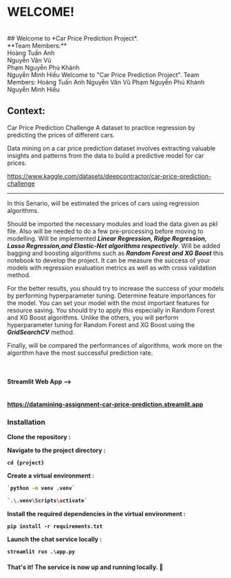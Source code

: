 
# WELCOME!
</br>
## Welcome to *Car Price Prediction Project*.
</br>
**Team Members:**</br>
Hoàng Tuấn Anh </br>Nguyễn Văn Vũ </br>Phạm Nguyễn Phú Khánh </br>Nguyễn Minh Hiếu
Welcome to "Car Price Prediction Project".
Team Members:
Hoàng Tuấn Anh
Nguyễn Văn Vũ
Phạm Nguyễn Phú Khánh
Nguyễn Minh Hiếu

<br>

## Context:
Car Price Prediction Challenge A dataset to practice regression by predicting the prices of different cars.

Data mining on a car price prediction dataset involves extracting valuable insights and patterns from the data to build a predictive model for car prices.

https://www.kaggle.com/datasets/deepcontractor/car-price-prediction-challenge


---

In this Senario, will be estimated the prices of cars using regression algorithms.

Should be imported the necessary modules and load the data given as pkl file. Also will be needed to do a few pre-processing before moving to modelling. Will be implemented ***Linear Regression, Ridge Regression, Lasso Regression,and Elastic-Net algorithms respectively***. Will be added bagging and boosting algorithms such as ***Random Forest and XG Boost*** this notebook to develop the project. It can be measure the success of your models with regression evaluation metrics as well as with cross validation method.

For the better results, you should try to increase the success of your models by performing hyperparameter tuning. Determine feature importances for the model. You can set your model with the most important features for resource saving. You should try to apply this especially in Random Forest and XG Boost algorithms. Unlike the others, you will perform hyperparameter tuning for Random Forest and XG Boost using the ***GridSearchCV*** method.

Finally, will be compared the performances of algorithms, work more on the algorithm have the most successful prediction rate.

<br>

#### <b>Streamlit Web App<b/> --> 
</br><a>https://datamining-assignment-car-price-prediction.streamlit.app<a/>
### Installation
Clone the repository :

Navigate to the project directory :

`cd {project}`


Create a virtual environment :
```bash
`python -m venv .venv`

`.\.venv\Scripts\activate`
```

Install the required dependencies in the virtual environment :

`pip install -r requirements.txt`


Launch the chat service locally :

`streamlit run .\app.py`

#### That's it! The service is now up and running locally. 🤗
